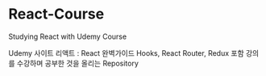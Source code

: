 # React-Course
Studying React with Udemy Course

Udemy 사이트
리액트 : React 완벽가이드 Hooks, React Router, Redux 포함
강의를 수강하며 공부한 것을 올리는 Repository
